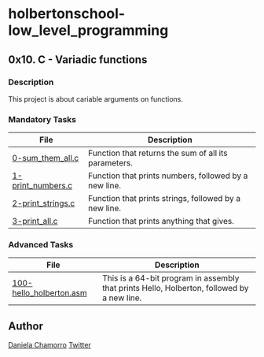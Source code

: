 # holbertonschool-low_level_programming

## 0x10. C - Variadic functions
### Description
This project is about cariable arguments on functions.


### Mandatory Tasks

| File | Description |
| ------ | ------ |
| [0-sum_them_all.c](https://github.com/dalexach/holbertonschool-low_level_programming/blob/master/0x10-variadic_functions/0-sum_them_all.c) | Function that returns the sum of all its parameters. |
| [1-print_numbers.c](https://github.com/dalexach/holbertonschool-low_level_programming/blob/master/0x10-variadic_functions/1-print_numbers.c) | Function that prints numbers, followed by a new line. |
| [2-print_strings.c](https://github.com/dalexach/holbertonschool-low_level_programming/blob/master/0x10-variadic_functions/2-print_strings.c) | Function that prints strings, followed by a new line. |
| [3-print_all.c](https://github.com/dalexach/holbertonschool-low_level_programming/blob/master/0x10-variadic_functions/3-print_all.c) | Function that prints anything that gives. |

### Advanced Tasks
| File | Description |
| ------ | ------ |
| [100-hello_holberton.asm](https://github.com/dalexach/holbertonschool-low_level_programming/blob/master/0x10-variadic_functions/100-hello_holberton.asm) | This is a 64-bit program in assembly that prints Hello, Holberton, followed by a new line. |

## Author

[Daniela Chamorro](https://www.linkedin.com/in/daniela-alexandra-chamorro-guerrero-666805a1/)
[Twitter](https://twitter.com/dalexach)